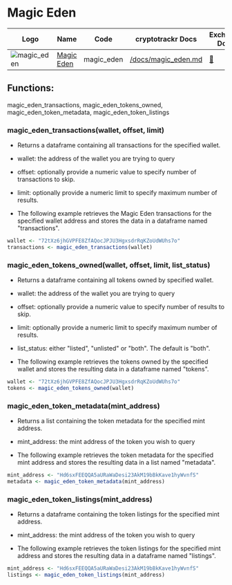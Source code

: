 # Magic Eden

| Logo                                                                                                             | Name                                | Code       | cryptotrackr Docs                                                                                | Exchange Docs                    | Source Code                                                                              |
|------------|------------|------------|------------|------------|------------|
| ![magic_eden](https://dka575ofm4ao0.cloudfront.net/pages-transactional_logos/retina/271035/ME_Full_Gradient.png) | [Magic Eden](https://magiceden.io/) | magic_eden | [/docs/magic_eden.md](https://github.com/TrevorFrench/cryptotrackr/blob/main/docs/magic_eden.md) | [🏢](https://api.magiceden.dev/) | [/R/magic_eden.R](https://github.com/TrevorFrench/cryptotrackr/blob/main/R/magic_eden.R) |

## Functions:

magic_eden_transactions, magic_eden_tokens_owned, magic_eden_token_metadata, magic_eden_token_listings

### magic_eden_transactions(wallet, offset, limit)

-   Returns a dataframe containing all transactions for the specified wallet.

-   wallet: the address of the wallet you are trying to query

-   offset: optionally provide a numeric value to specify number of transactions to skip.

-   limit: optionally provide a numeric limit to specify maximum number of results.

-   The following example retrieves the Magic Eden transactions for the specified wallet address and stores the data in a dataframe named "transactions".

``` r
wallet <- "72tXz6jhGVPFE8ZfAQocJPJU3HgxsdrRqKZoUdWUhs7o"
transactions <- magic_eden_transactions(wallet)
```

### magic_eden_tokens_owned(wallet, offset, limit, list_status)

-   Returns a dataframe containing all tokens owned by specified wallet.

-   wallet: the address of the wallet you are trying to query

-   offset: optionally provide a numeric value to specify number of results to skip.

-   limit: optionally provide a numeric limit to specify maximum number of results.

-   list_status: either "listed", "unlisted" or "both". The default is "both".

-   The following example retrieves the tokens owned by the specified wallet and stores the resulting data in a dataframe named "tokens".

``` r
wallet <- "72tXz6jhGVPFE8ZfAQocJPJU3HgxsdrRqKZoUdWUhs7o"
tokens <- magic_eden_tokens_owned(wallet)
```

### magic_eden_token_metadata(mint_address)

-   Returns a list containing the token metadata for the specified mint address.

-   mint_address: the mint address of the token you wish to query

-   The following example retrieves the token metadata for the specified mint address and stores the resulting data in a list named "metadata".

``` r
mint_address <- "Hd6sxFEEQQA5aURaWaDesi23AkM19bBkKave1hyWvnfS"
metadata <- magic_eden_token_metadata(mint_address)
```

### magic_eden_token_listings(mint_address)

-   Returns a dataframe containing the token listings for the specified mint address.

-   mint_address: the mint address of the token you wish to query

-   The following example retrieves the token listings for the specified mint address and stores the resulting data in a dataframe named "listings".

``` r
mint_address <- "Hd6sxFEEQQA5aURaWaDesi23AkM19bBkKave1hyWvnfS"
listings <- magic_eden_token_listings(mint_address)
```
